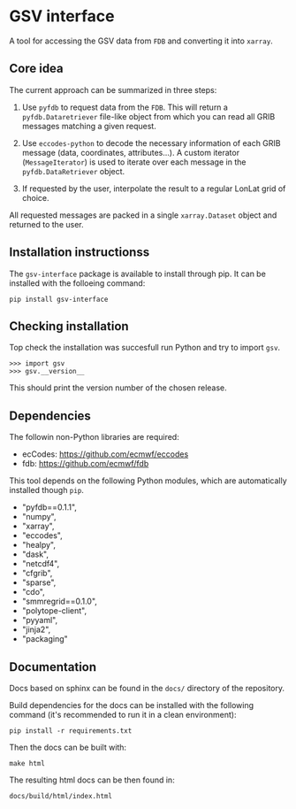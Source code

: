 # GSV interface
A tool for accessing the GSV data from `FDB` and converting it into `xarray`.


## Core idea
The current approach can be summarized in three steps:

 1. Use `pyfdb` to request data from the `FDB`. This will return a `pyfdb.Dataretriever` file-like object from which you can read all GRIB messages matching a given request.

 2. Use `eccodes-python` to decode the necessary information of each GRIB message (data, coordinates, attributes...). A custom iterator (`MessageIterator`) is  used to iterate over each message in the `pyfdb.DataRetriever` object.

 3. If requested by the user, interpolate the result to a regular LonLat grid of choice.

All requested messages are packed in a single `xarray.Dataset` object and returned to the user.

## Installation instructionss
The `gsv-interface` package is available to install through pip. It can be installed with the folloeing command:

```
pip install gsv-interface
```

## Checking installation
Top check the installation was succesfull run Python and try to import `gsv`.
```
>>> import gsv
>>> gsv.__version__
```
This should print the version number of the chosen release.

 ## Dependencies
The followin non-Python libraries are required:
 - ecCodes: https://github.com/ecmwf/eccodes
 - fdb: https://github.com/ecmwf/fdb


 This tool depends on the following Python modules, which are automatically installed though `pip`.

  - "pyfdb==0.1.1",
  - "numpy",
  - "xarray",
  - "eccodes",
  - "healpy",
  - "dask",
  - "netcdf4",
  - "cfgrib",
  - "sparse",
  - "cdo",
  - "smmregrid==0.1.0",
  - "polytope-client",
  - "pyyaml",
  - "jinja2",
  - "packaging"

## Documentation

Docs based on sphinx can be found in the `docs/` directory of the repository.

Build dependencies for the docs can be installed with the following command (it's recommended to run it in a clean environment):

```
pip install -r requirements.txt
```

Then the docs can be built with:

```
make html
```

The resulting html docs can be then found in:

```
docs/build/html/index.html
```
